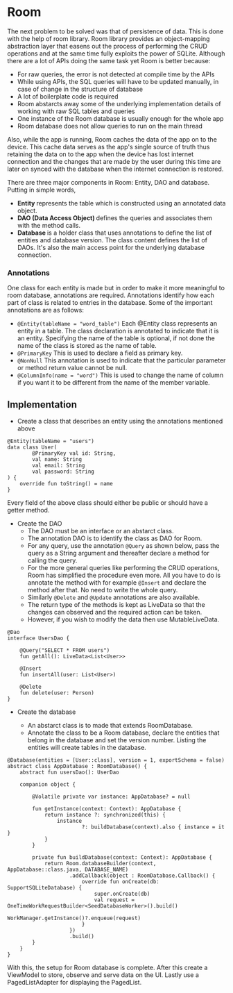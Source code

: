 # Room

The next problem to be solved was that of persistence of data. This is done with the help of room library. Room library provides an object-mapping abstraction layer that easens out the process of performing the CRUD operations and at the same time fully exploits the power of SQLite.
Although there are a lot of APIs doing the same task yet Room is better because:
- For raw queries, the error is not detected at compile time by the APIs
- While using APIs, the SQL queries will have to be updated manually, in case of change in the structure of database
- A lot of boilerplate code is required
- Room abstarcts away some of the underlying implementation details of working with raw SQL tables and queries
- One instance of the Room database is usually enough for the whole app
- Room database does not allow queries to run on the main thread

Also, while the app is running, Room caches the data of the app on to the device. This cache data serves as the app's single source of truth thus retaining the data on to the app when the device has lost internet connection and the changes that are made by the user during this time are later on synced with the database when the internet connection is restored.

There are three major components in Room: Entity, DAO and database. Putting in simple words,
- <b> Entity </b>  represents the table which is constructed using an annotated data object.
- <b> DAO (Data Access Object) </b> defines the queries and associates them with the method calls.
- <b> Database </b> is a holder class that uses annotations to define the list of entities and database version. The class content defines the list of DAOs. It's also the main access point for the underlying database connection.

### Annotations
One class for each entity is made but in order to make it more meaningful to room database, annotations are required. Annotations identify how each part of class is related to entries in the database. Some of the important annotations are as follows:

- `@Entity(tableName = "word_table")`
Each @Entity class represents an entity in a table. The class declaration is annotated to indicate that it is an entity. Specifying the name of the table is optional, if not done the name of the class is stored as the name of table.
- `@PrimaryKey`
This is used to declare a field as primary key.
- `@NonNull`
This annotation is used to indicate that the particular parameter or method return value cannot be null.
- `@ColumnInfo(name = "word")`
This is used to change the name of column if you want it to be different from the name of the member variable.

## Implementation

- Create a class that describes an entity using the annotations mentioned above
```
@Entity(tableName = "users")
data class User(
        @PrimaryKey val id: String,
        val name: String
        val email: String
        val password: String
) {
    override fun toString() = name
}
```
Every field of the above class should either be public or should have a getter method.

- Create the DAO
    * The DAO must be an interface or an abstarct class.
    * The annotation DAO is to identify the class as DAO for Room.
    * For any query, use the annotation `@Query` as shown below, pass the query as a String argument and thereafter declare a method for calling the query. 
    * For the more general queries like performing the CRUD operations, Room has simplified the procedure even more. All you have to do is annotate the method with for example `@Insert` and declare the method after that. No need to write the whole query.
    * Similarly `@Delete` and `@Update` annotations are also available.
    * The return type of the methods is kept as LiveData so that the changes can observed and the required action can be taken.
    * However, if you wish to modify the data then use MutableLiveData.

```
@Dao
interface UsersDao {
 
    @Query("SELECT * FROM users")
    fun getAll(): LiveData<List<User>>

    @Insert
    fun insertAll(user: List<User>)
 
    @Delete
    fun delete(user: Person)
}
```
    
- Create the database

    - An abstarct class is to made that extends RoomDatabase.
    - Annotate the class to be a Room database, declare the entities that belong in the database and set the version number. Listing the entities will create tables in the database.

```
@Database(entities = [User::class], version = 1, exportSchema = false)
abstract class AppDatabase : RoomDatabase() {
    abstract fun usersDao(): UserDao
 
    companion object {
 
        @Volatile private var instance: AppDatabase? = null
 
        fun getInstance(context: Context): AppDatabase {
            return instance ?: synchronized(this) {
                instance
                        ?: buildDatabase(context).also { instance = it }
            }
        }
 
        private fun buildDatabase(context: Context): AppDatabase {
            return Room.databaseBuilder(context, AppDatabase::class.java, DATABASE_NAME)
                    .addCallback(object : RoomDatabase.Callback() {
                        override fun onCreate(db: SupportSQLiteDatabase) {
                            super.onCreate(db)
                            val request = OneTimeWorkRequestBuilder<SeedDatabaseWorker>().build()
                            WorkManager.getInstance()?.enqueue(request)
                        }
                    })
                    .build()
        }
    }
}
```

With this, the setup for Room database is complete. After this create a ViewModel to store, observe and serve data on the UI. Lastly use a PagedListAdapter for displaying the PagedList.
  


